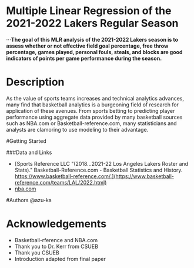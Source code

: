 # Multiple Linear Regression of the 2021-2022 Lakers Regular Season

⋅⋅⋅**The goal of this MLR analysis of the 2021-2022 Lakers season is to assess whether or not effective field goal percentage, free throw percentage, games played, personal fouls, steals, and blocks are good indicators of points per game performance during the season.** 


# Description

As the value of sports teams increases and technical analytics advances, many find that basketball analytics is a burgeoning field of research for application of these avenues. From sports betting to predicting player performance using aggregate data provided by many basketball sources such as NBA.com or Basketball-reference.com, many statisticians and analysts are clamoring to use modeling to their advantage.

#Getting Started

###Data and Links
* [Sports Reference LLC "(2018...2021-22 Los Angeles Lakers Roster and Stats)." Basketball-Reference.com - Basketball Statistics and History. https://www.basketball-reference.com/.](https://www.basketball-reference.com/teams/LAL/2022.html)
* [nba.com]( https://www.nba.com/lakers/stats)


#Authors
@azu-ka

# Acknowledgements 

* Basketball-rference and NBA.com
* Thank you to Dr. Kerr from CSUEB 
* Thank you CSUEB
* Introduction adapted from final paper
